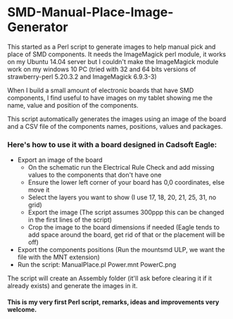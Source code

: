 # SMD-Manual-Place-Image-Generator
This started as a Perl script to generate images to help manual pick and place of SMD components.
It needs the ImageMagick perl module, it works on my Ubuntu 14.04 server but I couldn't make the ImageMagick module work on my windows 10 PC (tried with 32 and 64 bits versions of strawberry-perl 5.20.3.2 and ImageMagick 6.9.3-3)

When I build a small amount of electronic boards that have SMD components, I find useful to have images on my tablet showing me the name, value and position of the components.

This script automatically generates the images using an image of the board and a CSV file of the components names, positions, values and packages.

### Here's how to use it with a board designed in Cadsoft Eagle:
- Export an image of the board
  - On the schematic run the Electrical Rule Check and add missing values to the components that don't have one
  - Ensure the lower left corner of your board has 0,0 coordinates, else move it
  - Select the layers you want to show (I use 17, 18, 20, 21, 25, 31, no grid)
  - Export the image (The script assumes 300ppp this can be changed in the first lines of the script)
  - Crop the image to the board dimensions if needed (Eagle tends to add space around the board, get rid of that or the placement will be off)
- Export the components positions (Run the mountsmd ULP, we want the file with the MNT extension)
- Run the script: ManualPlace.pl Power.mnt PowerC.png

The script will create an Assembly folder (it'll ask before clearing it if it already exists) and generate the images in it.

#### This is my very first Perl script, remarks, ideas and improvements very welcome.